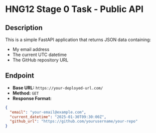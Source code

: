 # HNG12 Stage 0 Task - Public API

## Description
This is a simple FastAPI application that returns JSON data containing:
- My email address
- The current UTC datetime
- The GitHub repository URL

## Endpoint
- **Base URL:** `https://your-deployed-url.com/`
- **Method:** `GET`
- **Response Format:**
```json
{
  "email": "your-email@example.com",
  "current_datetime": "2025-01-30T09:30:00Z",
  "github_url": "https://github.com/yourusername/your-repo"
}
